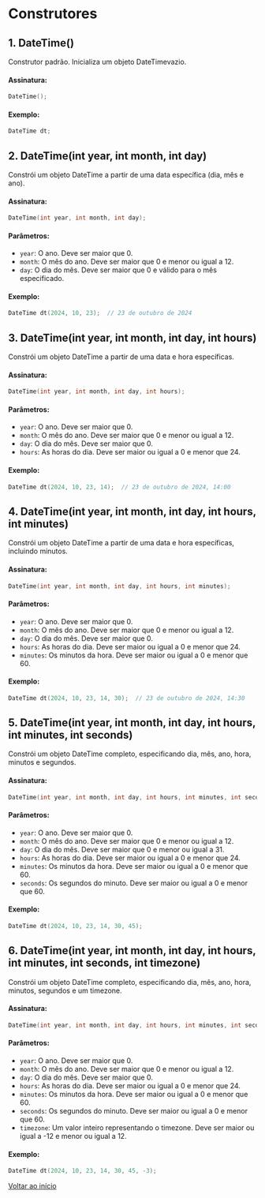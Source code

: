 # Construtores

## 1. DateTime()
Construtor padrão. Inicializa um objeto DateTimevazio.

#### Assinatura:

```c++
DateTime();
```

#### Exemplo:

```c++
DateTime dt;
```

## 2. DateTime(int year, int month, int day)
Constrói um objeto DateTime a partir de uma data específica (dia, mês e ano).

#### Assinatura:

```c++
DateTime(int year, int month, int day);
```

#### Parâmetros:

- `year`: O ano. Deve ser maior que 0.
- `month`: O mês do ano. Deve ser maior que 0 e menor ou igual a 12.
- `day`: O dia do mês. Deve ser maior que 0 e válido para o mês especificado.

#### Exemplo:

```c++
DateTime dt(2024, 10, 23);  // 23 de outubro de 2024
```

## 3. DateTime(int year, int month, int day, int hours)
Constrói um objeto DateTime a partir de uma data e hora específicas.

#### Assinatura:

```c++
DateTime(int year, int month, int day, int hours);
```

#### Parâmetros:

- `year`: O ano. Deve ser maior que 0.
- `month`: O mês do ano. Deve ser maior que 0 e menor ou igual a 12.
- `day`: O dia do mês. Deve ser maior que 0.
- `hours`: As horas do dia. Deve ser maior ou igual a 0 e menor que 24.

#### Exemplo:

```c++
DateTime dt(2024, 10, 23, 14);  // 23 de outubro de 2024, 14:00
```

## 4. DateTime(int year, int month, int day, int hours, int minutes)
Constrói um objeto DateTime a partir de uma data e hora específicas, incluindo minutos.

#### Assinatura:

```c++
DateTime(int year, int month, int day, int hours, int minutes);
```

#### Parâmetros:

- `year`: O ano. Deve ser maior que 0.
- `month`: O mês do ano. Deve ser maior que 0 e menor ou igual a 12.
- `day`: O dia do mês. Deve ser maior que 0.
- `hours`: As horas do dia. Deve ser maior ou igual a 0 e menor que 24.
- `minutes`: Os minutos da hora. Deve ser maior ou igual a 0 e menor que 60.

#### Exemplo:

```c++
DateTime dt(2024, 10, 23, 14, 30);  // 23 de outubro de 2024, 14:30
```

## 5. DateTime(int year, int month, int day, int hours, int minutes, int seconds)
Constrói um objeto DateTime completo, especificando dia, mês, ano, hora, minutos e segundos.

#### Assinatura:

```c++
DateTime(int year, int month, int day, int hours, int minutes, int seconds);
```

#### Parâmetros:

- `year`: O ano. Deve ser maior que 0.
- `month`: O mês do ano. Deve ser maior que 0 e menor ou igual a 12.
- `day`: O dia do mês. Deve ser maior que 0 e menor ou igual a 31.
- `hours`: As horas do dia. Deve ser maior ou igual a 0 e menor que 24.
- `minutes`: Os minutos da hora. Deve ser maior ou igual a 0 e menor que 60.
- `seconds`: Os segundos do minuto. Deve ser maior ou igual a 0 e menor que 60.

#### Exemplo:

```c++
DateTime dt(2024, 10, 23, 14, 30, 45);
```

## 6. DateTime(int year, int month, int day, int hours, int minutes, int seconds, int timezone)
Constrói um objeto DateTime completo, especificando dia, mês, ano, hora, minutos, segundos e um timezone.

#### Assinatura:

```c++
DateTime(int year, int month, int day, int hours, int minutes, int seconds, int timezone);
```

#### Parâmetros:

- `year`: O ano. Deve ser maior que 0.
- `month`: O mês do ano. Deve ser maior que 0 e menor ou igual a 12.
- `day`: O dia do mês. Deve ser maior que 0.
- `hours`: As horas do dia. Deve ser maior ou igual a 0 e menor que 24.
- `minutes`: Os minutos da hora. Deve ser maior ou igual a 0 e menor que 60.
- `seconds`: Os segundos do minuto. Deve ser maior ou igual a 0 e menor que 60.
- `timezone`: Um valor inteiro representando o timezone. Deve ser maior ou igual a -12 e menor ou igual a 12.

#### Exemplo:

```c++
DateTime dt(2024, 10, 23, 14, 30, 45, -3);
```


<a href="index.md">Voltar ao início</a>